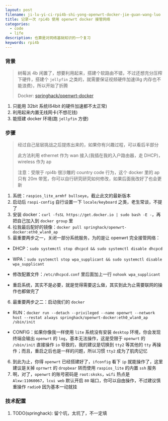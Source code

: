 ```yaml
---
layout: post
filename: ji-lu-yi-ci-rpi4b-shi-yong-openwrt-docker-jie-guan-wang-luo
title: 记录一次 rpi4b 使用 openwrt docker 接管网络
categories:
  - code
  - life
description: 也算是对网络基础知识的一个复习
keywords: rpi4b
---
```

### 背景

> 树莓派 4b 闲置了，想要利用起来，搭建个软路由不错，不过还想充分压榨下硬件，搭建个 `jellyfin` 之类的，就需要保证视频硬件加速(8g 内存也不能浪费)，所以开始了折腾
>
> Docker: [springhack/openwrt-docker](https://hub.docker.com/repository/docker/springhack/openwrt-docker)

1. 只能用 32bit 系统(64bit 的硬件加速都不太正常)
2. 利用起来内置无线网卡(不想花钱)
3. 能搭建 docker 环境(跑 `jellyfin` 方便)

### 步骤

> 经过自己层层挑战之后提炼出来的，如果你有兴趣过程，可以看后半部分
>
> 此方法利用 ethernet 作为 wan 接入(我插在我的入户路由器，走 DHCP)，wireless 作为 ap
>
> 注意：受限于 rpi4b 很沙雕的 country code 行为，这个 docker 里的 ap 只有 20m 带宽，你可以自行研究研究如何修改，如果后面我改好了也会更新

1. 系统：`raspios_lite_armhf bullseye`，截止此文的最新版本
2. 启动后 `raspi-config` 自行设置一下 `locale/keyboard` 之类，老生常谈，不提了
3. 安装 docker：`curl -fsSL https://get.docker.io | sudo bash -E -`，再把自己加入到 `docker group` 里
4. 拉我最后配好的镜像：`docker pull springhack/openwrt-docker:eth0_wlan0_ap`
5. 最重要两步之一，关闭一部分系统服务，为的是让 openwrt 完全接管网络：

  - DHCP：`sudo systemctl stop dhcpcd && sudo systemctl disable dhcpcd`

  - WPA：`sudo systemctl stop wpa_supplicant && sudo systemctl disable wpa_supplicant`

  - 修改配置文件：`/etc/dhcpcd.conf` 里后面加上一行 `nohook wpa_supplicant`

  - 重启系统，其实不是必要，就是觉得需要这么做，其实到此为止需要联网的操作也都做完了

6. 最重要两步之二：启动我们的 `docker`

  - RUN：`docker run --detach --privileged --name openwrt --network host --restat always springhack/openwrt-docker:eth0_wlan0_ap /sbin/init`

  - CONFIG：如果你像我一样使用 `lite` 系统没有安装 `desktop` 环境，你会发现终端会输出 `openwrt` 的 `log`，基本无法操作，这是受限于 `openwrt` 的 `/sbin/init` 直接操作 `io` 导致的，我的建议是切换到 `tty2` 等其他的 `tty` 再操作；而且，重启之后也是一样的问题，所以习惯 `tty2` 成为了肌肉记忆

6. 到此为止，你得 `openwrt` 已经搭建好了，`ifconfig` 看下 `ip` 就能操作了，这里建议是关掉 `oprnwrt` 的 `dropbear` 转而使用 `raspios_lite` 的内置 `ssh` 服务
7. 啊，对了，`openwrt` 的账号密码是 `root:sksks`，`wifi` 热点是 `Alxw:11060067`，`lcui web` 默认开启 `80` 端口，你可以自由操作，不过建议慎重操作 `radio0` 因为基本一动就挂

### 技术配置

1. TODO(springhack): 留个坑，太坑了，不一定填